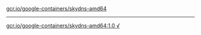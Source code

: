 [gcr.io/google-containers/skydns-amd64](https://hub.docker.com/r/anjia0532/skydns-amd64/tags/) 

----
[gcr.io/google-containers/skydns-amd64:1.0 √](https://hub.docker.com/r/anjia0532/google-containers.skydns-amd64/tags/)

